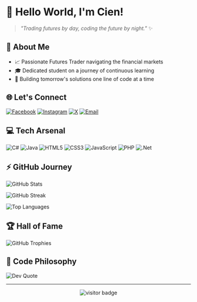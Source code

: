# 🚀 Hello World, I'm Cien! 

> *"Trading futures by day, coding the future by night."* ✨

## 💫 About Me
- 📈 Passionate Futures Trader navigating the financial markets
- 🎓 Dedicated student on a journey of continuous learning
- 🌱 Building tomorrow's solutions one line of code at a time

## 🌐 Let's Connect
[![Facebook](https://img.shields.io/badge/Facebook-%231877F2.svg?logo=Facebook&logoColor=white)](https://www.facebook.com/chein.pv/) 
[![Instagram](https://img.shields.io/badge/Instagram-%23E4405F.svg?logo=Instagram&logoColor=white)](https://instagram.com/cienpham) 
[![X](https://img.shields.io/badge/X-black.svg?logo=X&logoColor=white)](https://x.com/cien_pv) 
[![Email](https://img.shields.io/badge/Email-D14836?logo=gmail&logoColor=white)](mailto:chienpham02062003@gmail.com)

## 💻 Tech Arsenal
![C#](https://img.shields.io/badge/c%23-%23239120.svg?style=for-the-badge&logo=csharp&logoColor=white) 
![Java](https://img.shields.io/badge/java-%23ED8B00.svg?style=for-the-badge&logo=openjdk&logoColor=white) 
![HTML5](https://img.shields.io/badge/html5-%23E34F26.svg?style=for-the-badge&logo=html5&logoColor=white) 
![CSS3](https://img.shields.io/badge/css3-%231572B6.svg?style=for-the-badge&logo=css3&logoColor=white) 
![JavaScript](https://img.shields.io/badge/javascript-%23323330.svg?style=for-the-badge&logo=javascript&logoColor=%23F7DF1E) 
![PHP](https://img.shields.io/badge/php-%23777BB4.svg?style=for-the-badge&logo=php&logoColor=white) 
![.Net](https://img.shields.io/badge/.NET-5C2D91?style=for-the-badge&logo=.net&logoColor=white)

## ⚡ GitHub Journey
![GitHub Stats](https://github-readme-stats.vercel.app/api?username=CienPham&theme=radical&hide_border=false&include_all_commits=false&count_private=false)

![GitHub Streak](https://github-readme-streak-stats.herokuapp.com/?user=CienPham&theme=radical&hide_border=false)

![Top Languages](https://github-readme-stats.vercel.app/api/top-langs/?username=CienPham&theme=radical&hide_border=false&include_all_commits=false&count_private=false&layout=compact)

## 🏆 Hall of Fame
![GitHub Trophies](https://github-profile-trophy.vercel.app/?username=CienPham&theme=radical&no-frame=true&margin-w=10&column=4)

## 💭 Code Philosophy
![Dev Quote](https://quotes-github-readme.vercel.app/api?type=horizontal&theme=radical)

---
<p align="center">
  <img src="https://visitcount.itsvg.in/api?id=CienPham&icon=5&color=10" alt="visitor badge"/>
</p>

<!-- Crafted with passion and code ❤️ -->
